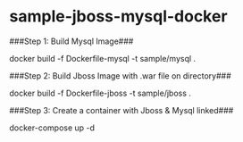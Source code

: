 # sample-jboss-mysql-docker
###Step 1: Build Mysql Image###

 docker build -f Dockerfile-mysql -t sample/mysql .
 
###Step 2: Build Jboss Image with .war file on directory###

 docker build -f Dockerfile-jboss -t sample/jboss .
 
###Step 3: Create a container with Jboss & Mysql linked###
 
 docker-compose up -d
